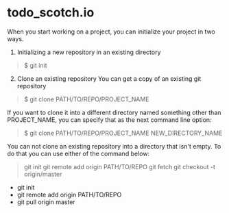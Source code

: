 # todo_scotch.io

When you start working on a project, you can initialize your project in two ways. 

1. Initializing a new repository in an existing directory

> $ git init

2. Clone an existing repository
You can get a copy of an existing git repository 
> $ git clone PATH/TO/REPO/PROJECT_NAME

If you want to clone it into a different directory named something other than PROJECT_NAME, you can specify that as the next command line option:
> $ git clone PATH/TO/REPO/PROJECT_NAME NEW_DIRECTORY_NAME


You can not clone an existing repository into a directory that isn't empty. To do that you can use either of the command below:

> git init
> git remote add origin PATH/TO/REPO
> git fetch
> git checkout -t origin/master

> 
* git init
* git remote add origin PATH/TO/REPO
* git pull origin master
>